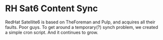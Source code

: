 # RH Sat6 Content Sync

RedHat Satellite6 is based on TheForeman and Pulp, and acquires all their faults.  Poor guys.  To get around a temporary(?) synch problem, we created a simple cron script.  And it continues to grow.
